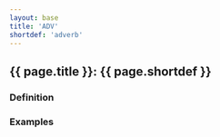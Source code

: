 ```yaml
---
layout: base
title: 'ADV'
shortdef: 'adverb'
---
```


## {{ page.title }}: {{ page.shortdef }}

### Definition

### Examples
